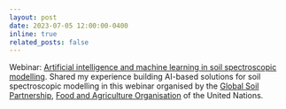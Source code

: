 ```yaml
---
layout: post
date: 2023-07-05 12:00:00-0400
inline: true
related_posts: false
---
```


<p class="text-justify">Webinar: <a href="https://www.fao.org/global-soil-partnership/resources/events/detail/en/c/1640718/">Artificial intelligence and machine learning in soil spectroscopic modelling</a>. Shared my experience building AI-based solutions for soil spectroscopic modelling in this webinar organised by the <a href="https://www.fao.org/global-soil-partnership/en/">Global Soil Partnership</a>, <a href="https://www.fao.org/home/en">Food and Agriculture Organisation</a> of the United Nations.</p>
